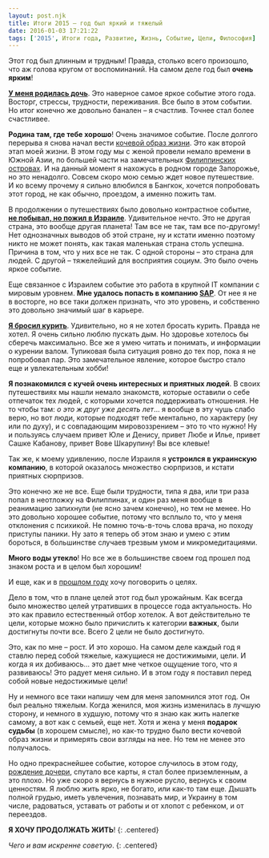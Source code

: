 ```yaml
---
layout: post.njk
title: Итоги 2015 – год был яркий и тяжелый
date: 2016-01-03 17:21:22
tags: ['2015', Итоги года, Развитие, Жизнь, Событие, Цели, Философия]
---
```


Этот год был длинным и трудным! Правда, столько всего произошло, что аж голова кругом от воспоминаний. На самом деле год был **очень ярким**!

[**У меня родилась дочь**](/blog/2015/09/u-menia-rodilas-doch/). Это наверное самое яркое событие этого года. Восторг, стрессы, трудности, переживания. Все было в этом событии. Но итог конечно же довольно банален – я счастлив. Точнее стал более счастливее.

**Родина там, где тебе хорошо**! Очень значимое событие. После долгого перерыва я снова начал вести [кочевой образ жизни](/page/nomad/). Это как второй этап моей жизни. В этом году мы с женой провели немало времени в Южной Азии, по большей части на замечательных [Филиппинских островах](/tag/%D0%A4%D0%B8%D0%BB%D0%B8%D0%BF%D0%BF%D0%B8%D0%BD%D1%8B/). И на данный момент я нахожусь в родном городе Запорожье, но это ненадолго. Совсем скоро мою семью ждет новое путешествие. И ко всему прочему я сильно влюбился в Бангкок, хочется попробовать этот город, не как обычно, проездом, а именно пожить там.

В продолжении о путешествиях было довольно контрастное событие, [**не побывал, но пожил в Израиле**](/tag/Израиль/). Удивительное нечто. Это не другая страна, это вообще другая планета! Там все не так, там все по-другому! Нет однозначных выводов об этой стране, ну и кстати именно поэтому никто не может понять, как такая маленькая страна столь успешна. Причина в том, что у них все не так. С одной стороны – это страна для людей. С другой – тяжелейший для восприятия социум. Это было очень яркое событие.

Еще связанное с Израилем событие это работа в крупной IT компании с мировым уровнем. **Мне удалось попасть в компанию [SAP](http://sap.com/)**. От нее я не в восторге, но все таки должен признать, что это уровень, и собственно это довольно значимый шаг в карьере.

[**Я бросил курить**](/blog/2015/10/parenie-kurit-po-novomu/). Удивительно, но я не хотел бросать курить. Правда не хотел. Я очень сильно люблю пускать дым. Но здоровье хотелось бы сберечь максимально. Все же я умею читать и понимать, и информации о курении валом. Тупиковая была ситуация ровно до тех пор, пока я не попробовал пар. Это замечательное явление, которое быстро стало еще и увлекательным хобби!

**Я познакомился с кучей очень интересных и приятных людей**. В своих путешествиях мы нашли немало знакомств, которые оставили о себе отпечаток тех людей, с которыми хочется поддерживать отношения. Не то чтобы там: *о это ж друг уже десять лет*… я вообще в эту чушь слабо верю, но вот люди, которые подходят тебе ментально, по характеру (ну или по духу), и с совпадающим мировоззрением – это то что нужно! Ну и пользуясь случаем привет Юле и Денису, привет Любе и Илье, привет Сашке Кабанову, привет Вове Шкарупину! Вы все клевые!

Так же, к моему удивлению, после Израиля я **устроился в украинскую компанию**, в которой оказалось множество сюрпризов, и кстати приятных сюрпризов.

Это конечно же не все. Еще были трудности, типа я два, или три раза попал в неотложку на Филиппинах, и один раз меня вообще в реанимацию запихнули (не ясно зачем конечно), но тем не менее. Но это довольно хорошее событие, потому что всплыло то, что у меня отклонения с психикой. Не помню точь-в-точь слова врача, но походу приступы паники. Ну зато я теперь об этом знаю и умею с этим бороться, в большинстве случаев трезвым умом и микромедитациями.

**Много воды утекло**! Но все же в большинстве своем год прошел под знаком роста и в целом был хорошим!

И еще, как и в [прошлом году](/blog/goals-on-year/) хочу поговорить о целях.

Дело в том, что в плане целей этот год был урожайным. Как всегда было множество целей утративших в процессе года актуальность. Но это как правило естественный отбор хотелок. А вот действительно те цели, которые можно было причислить к категории **важных**, были достигнуты почти все. Всего 2 цели не было достигнуто.

Это, как по мне – рост. И это хорошо. На самом деле каждый год я ставлю перед собой тяжелые, кажущиеся не достижимыми, цели. И когда я их добиваюсь… это дает мне четкое ощущение того, что я развиваюсь! Это радует меня сильно. И в этом году я поставил перед собой новые недостижимые цели!

Ну и немного все таки напишу чем для меня запомнился этот год. Он был реально тяжелым. Когда женился, моя жизнь изменилась в лучшую сторону, и немного в худшую, потому что я знаю как жить налегке самому, а вот как с семьей, еще нет. Хотя и жена у меня **подарок судьбы** (в хорошем смысле), но как-то трудно было вести кочевой образ жизни и примерять свои взгляды на нее. Но тем не менее это получалось.

Но одно прекраснейшее событие, которое случилось в этом году, [рождение дочери](/blog/2015/09/u-menia-rodilas-doch/), спутало все карты, я стал более приземленным, а это плохо. Но уже скоро я вернусь в нужное русло, вернусь к своим ценностям. Я люблю жить ярко, не богато, или как-то там еще. Дышать полной грудью, иметь увлечения, познавать мир, и Украину в том числе, радоваться, уставать от работы и от хлопот с ребенком, и от переездов.

**Я ХОЧУ ПРОДОЛЖАТЬ ЖИТЬ**!
{: .centered}

*Чего и вам искренне советую*.
{: .centered}
